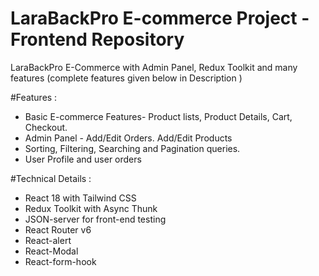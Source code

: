 # LaraBackPro E-commerce Project - Frontend Repository

LaraBackPro E-Commerce with Admin Panel, Redux Toolkit and many features (complete features given below in Description )


 #Features :
- Basic E-commerce Features- Product lists, Product Details, Cart, Checkout.
- Admin Panel - Add/Edit Orders. Add/Edit Products
- Sorting, Filtering, Searching and Pagination queries.
- User Profile and user orders

#Technical Details :
- React 18 with Tailwind CSS
- Redux Toolkit with Async Thunk
- JSON-server for front-end testing
- React Router v6
- React-alert
- React-Modal
- React-form-hook
